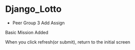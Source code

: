 # Django_Lotto
- Peer Group 3 Add Assign

Basic Mission Added

When you click refresh(or submit), return to the initial screen
